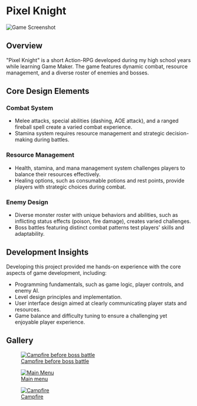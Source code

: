 <div class="page-content">
    
# Pixel Knight



<img src="https://dakillerxd.github.io/portfolio/assets/pixel-knight/main.png" alt="Game Screenshot">



<div class="project-card">
    
## Overview
"Pixel Knight" is a short Action-RPG developed during my high school years while learning Game Maker. The game features dynamic combat, resource management, and a diverse roster of enemies and bosses.
</div>

<div class="project-card">
    
## Core Design Elements
### Combat System
- Melee attacks, special abilities (dashing, AOE attack), and a ranged fireball spell create a varied combat experience.
- Stamina system requires resource management and strategic decision-making during battles.
### Resource Management
- Health, stamina, and mana management system challenges players to balance their resources effectively.
- Healing options, such as consumable potions and rest points, provide players with strategic choices during combat.
### Enemy Design
- Diverse monster roster with unique behaviors and abilities, such as inflicting status effects (poison, fire damage), creates varied challenges.
- Boss battles featuring distinct combat patterns test players' skills and adaptability.
</div>

<div class="project-card">
    
## Development Insights
Developing this project provided me hands-on experience with the core aspects of game development, including:
- Programming fundamentals, such as game logic, player controls, and enemy AI.
- Level design principles and implementation.
- User interface design aimed at clearly communicating player stats and resources.
- Game balance and difficulty tuning to ensure a challenging yet enjoyable player experience.
</div>

<div class="project-card">
    
## Gallery
<div class="image-gallery">
    <figure>
        <a href="https://dakillerxd.github.io/portfolio/assets/pixel-knight/gameplay1.png" target="_blank">
            <img src="https://dakillerxd.github.io/portfolio/assets/pixel-knight/gameplay1.png" alt="Campfire before boss battle">
            <figcaption>Campfire before boss battle</figcaption>
        </a>
    </figure>
    <figure>
        <a href="https://dakillerxd.github.io/portfolio/assets/pixel-knight/gameplay2.png" target="_blank">
            <img src="https://dakillerxd.github.io/portfolio/assets/pixel-knight/gameplay2.png" alt="Main Menu">
            <figcaption>Main menu</figcaption>
        </a>
    </figure>
    <figure>
        <a href="https://dakillerxd.github.io/portfolio/assets/pixel-knight/gameplay3.png" target="_blank">
            <img src="https://dakillerxd.github.io/portfolio/assets/pixel-knight/gameplay3.png" alt="Campfire">
            <figcaption>Campfire</figcaption>
        </a>
    </figure>
</div>
</div>
</div>
